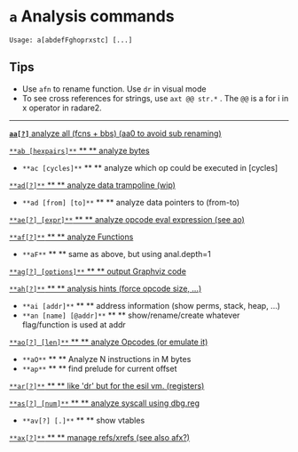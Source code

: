 <!-- TITLE: a -->

#  **`a`** Analysis commands


```text
Usage: a[abdefFghoprxstc] [...]
```


## **Tips**
  - Use `afn` to rename function. Use `dr` in visual mode
  - To see cross references for strings, use `axt @@ str.*` . The `@@` is a for i in x operator in radare2.
---

[ **`aa[?]`** analyze all (fcns + bbs) (aa0 to avoid sub renaming)](/options/a/aa-analyze-all-fcns-bbs-aa0-to-avoid-sub-renaming-9737ead9-79fc-48a3-9fb1-85015f607d57.md)

[ `**ab [hexpairs]**` ** ** analyze bytes](/options/a/ab-hexpairs-analyze-bytes-2dd7479c-157b-4f2a-8b74-824aad13fcb5.md)

- `**ac [cycles]**` ** ** analyze which op could be executed in [cycles]

[ `**ad[?]**` ** ** analyze data trampoline (wip)](/options/a/ad-analyze-data-trampoline-wip-4b5852b1-88d4-49d1-9e38-cc1f150e0605.md)

- `**ad [from] [to]**` ** ** analyze data pointers to (from-to)

[ `**ae[?] [expr]**` ** ** analyze opcode eval expression (see ao)](/options/a/ae)

[ `**af[?]**` ** ** analyze Functions](/options/a/af-analyze-Functions-f7d321de-6f78-44c9-af5b-155e0fedbd48.md)

- `**aF**` ** ** same as above, but using anal.depth=1

[ `**ag[?] [options]**` ** ** output Graphviz code](/options/a/ag-options-output-Graphviz-code-eb8c5d2c-e606-4ac0-80c2-b1885bc324bf.md)

[ `**ah[?]**` ** ** analysis hints (force opcode size, ...)](/options/a/ah-analysis-hints-force-opcode-size-57ef1086-626c-4baa-ace6-3e9382036b20.md)

- `**ai [addr]**` ** ** address information (show perms, stack, heap, ...)
- `**an [name] [@addr]**` ** ** show/rename/create whatever flag/function is used at addr

[ `**ao[?] [len]**` ** ** analyze Opcodes (or emulate it)](/options/a/ao-len-analyze-Opcodes-or-emulate-it-2304893a-4fdb-455d-afff-86d76cd1b333.md)

- `**aO**` ** ** Analyze N instructions in M bytes
- `**ap**` ** ** find prelude for current offset

[ `**ar[?]**` ** ** like 'dr' but for the esil vm. (registers)](/options/a/ar-like-dr-but-for-the-esil-vm-registers-1c46e6b7-e3a1-4a03-85de-226381a184c1.md)

[ `**as[?] [num]**` ** ** analyze syscall using dbg.reg](/options/a/as-num-analyze-syscall-using-dbg-reg-02716739-a129-45c7-922f-8e7f64f09e3f.md)

- `**av[?] [.]**` ** ** show vtables

[ `**ax[?]**` ** ** manage refs/xrefs (see also afx?)](/options/a/ax-manage-refs-xrefs-see-also-afx-edce23b5-3963-4ca3-aee9-a1842dd96b3f.md)